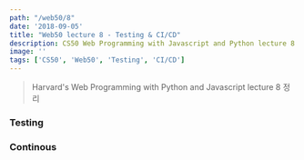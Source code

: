 ```yaml
---
path: "/web50/8"
date: '2018-09-05'
title: "Web50 lecture 8 - Testing & CI/CD"
description: CS50 Web Programming with Javascript and Python lecture 8 정리
image: ''
tags: ['CS50', 'Web50', 'Testing', 'CI/CD']
---
```

> Harvard's Web Programming with Python and Javascript lecture 8 정리

### Testing

### Continous 